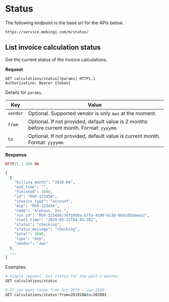 # Status

The following endpoint is the base url for the APIs below.

```
https://service.mobingi.com/m/status/
```

## List invoice calculation status

Get the current status of the invoice calculations.

**Request**

```http
GET calculations/status[?params] HTTP1.1
Authorization: Bearer {token}
```

Details for `params`.

| Key      | Value                                                                                        |
| -------- | -------------------------------------------------------------------------------------------- |
| `vendor` | Optional. Supported vendor is only `aws`  at the moment.                                     |
| `from`   | Optional. If not provided, default value is 2 months before current month. Format: `yyyymm`. |
| `to`     | Optional. If not provided, default value is current month. Format: `yyyymm`.                 |

**Response**

```ruby
HTTP/1.1 200 OK

[
  {
    "billing_month": "2020-04",
    "end_time": "",
    "finished": 3090,
    "id": "MSP-123456",
    "invoice_type": "account",
    "msp": "MSP-123456",
    "name": "Alphaus, Inc.",
    "run_id": "MSP-123456/76f20b9a-b7fa-4599-bc38-0691dbbd4ea3",
    "start_time": "2020-05-22T04:01:38Z",
    "status": "checking",
    "status_message": "checking",
    "total": 3090,
    "type": "msp",
    "vendor": "aws"
  },
  ...
]
```

Examples:

```bash
# Simple request. Get status for the past 2 months:
GET calculations/status

# If you want range from Oct 2019 - Jan 2020:
GET calculations/status?from=201910&to=202001
```
